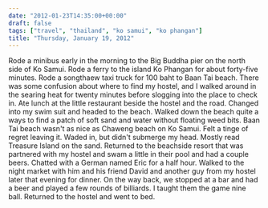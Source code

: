 ```yaml
---
date: "2012-01-23T14:35:00+00:00"
draft: false
tags: ["travel", "thailand", "ko samui", "ko phangan"]
title: "Thursday, January 19, 2012"
---
```

Rode a minibus early in the morning to the Big Buddha pier on the north side of Ko Samui. Rode a ferry to the island Ko Phangan for about forty-five minutes. Rode a songthaew taxi truck for 100 baht to Baan Tai beach. There was some confusion about where to find my hostel, and I walked around in the searing heat for twenty minutes before slogging into the place to check in. Ate lunch at the little restaurant beside the hostel and the road. Changed into my swim suit and headed to the beach. Walked down the beach quite a ways to find a patch of soft sand and water without floating weed bits. Baan Tai beach wasn't as nice as Chaweng beach on Ko Samui. Felt a tinge of regret leaving it. Waded in, but didn't submerge my head. Mostly read Treasure Island on the sand. Returned to the beachside resort that was partnered with my hostel and swam a little in their pool and had a couple beers. Chatted with a German named Eric for a half hour. Walked to the night market with him and his friend David and another guy from my hostel later that evening for dinner. On the way back, we stopped at a bar and had a beer and played a few rounds of billiards. I taught them the game nine ball. Returned to the hostel and went to bed.
